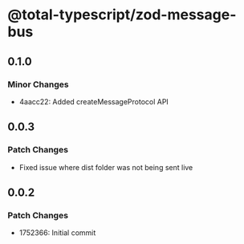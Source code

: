 # @total-typescript/zod-message-bus

## 0.1.0

### Minor Changes

- 4aacc22: Added createMessageProtocol API

## 0.0.3

### Patch Changes

- Fixed issue where dist folder was not being sent live

## 0.0.2

### Patch Changes

- 1752366: Initial commit
